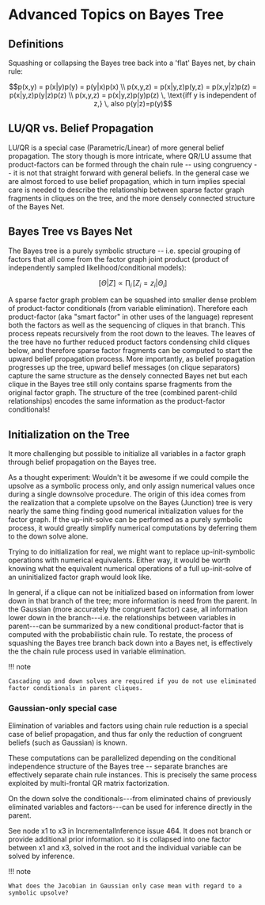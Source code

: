 
# Advanced Topics on Bayes Tree

## Definitions

Squashing or collapsing the Bayes tree back into a 'flat' Bayes net, by chain rule: 

```math
p(x,y) = p(x|y)p(y) = p(y|x)p(x) \\
p(x,y,z) = p(x|y,z)p(y,z) = p(x,y|z)p(z) = p(x|y,z)p(y|z)p(z) \\
p(x,y,z) = p(x|y,z)p(y)p(z) \, \text{iff y is independent of z,} \, also p(y|z)=p(y)
```

## LU/QR vs. Belief Propagation

LU/QR is a special case (Parametric/Linear) of more general belief propagation.  The story though is more intricate, where QR/LU assume that product-factors can be formed through the chain rule -- using congruency -- it is not that straight forward with general beliefs.  In the general case we are almost forced to use belief propagation, which in turn implies special care is needed to describe the relationship between sparse factor graph fragments in cliques on the tree, and the more densely connected structure of the Bayes Net.

## Bayes Tree vs Bayes Net

The Bayes tree is a purely symbolic structure -- i.e. special grouping of factors that all come from the factor graph joint product (product of independently sampled likelihood/conditional models):

```math
[\Theta | Z] \propto \prod_i \, [ Z_i=z_i | \Theta_i ]
```

A sparse factor graph problem can be squashed into smaller dense problem of product-factor conditionals (from variable elimination).  Therefore each product-factor (aka "smart factor" in other uses of the language) represent both the factors as well as the sequencing of cliques in that branch.  This process repeats recursively from the root down to the leaves.  The leaves of the tree have no further reduced product factors condensing child cliques below, and therefore sparse factor fragments can be computed to start the upward belief propagation process.  More importantly, as belief propagation progresses up the tree, upward belief messages (on clique separators) capture the same structure as the densely connected Bayes net but each clique in the Bayes tree still only contains sparse fragments from the original factor graph.  The structure of the tree (combined parent-child relationships) encodes the same information as the product-factor conditionals!

## Initialization on the Tree

It more challenging but possible to initialize all variables in a factor graph through belief propagation on the Bayes tree.

As a thought experiment: Wouldn't it be awesome if we could compile the upsolve as a symbolic process only, and only assign numerical values once during a single downsolve procedure.  The origin of this idea comes from the realization that a complete upsolve on the Bayes (Junction) tree is very nearly the same thing finding good numerical initialization values for the factor graph.  If the up-init-solve can be performed as a purely symbolic process, it would greatly simplify numerical computations by deferring them to the down solve alone.

Trying to do initialization for real, we might want to replace up-init-symbolic operations with numerical equivalents.  Either way, it would be worth knowing what the equivalent numerical operations of a full up-init-solve of an uninitialized factor graph would look like.

In general, if a clique can not be initialized based on information from lower down in that branch of the tree; more information is need from the parent.  In the Gaussian (more accurately the congruent factor) case, all information lower down in the branch---i.e. the relationships between variables in parent---can be summarized by a new conditional product-factor that is computed with the probabilistic chain rule.  To restate, the process of squashing the Bayes tree branch back down into a Bayes net, is effectively the the chain rule process used in variable elimination.

!!! note

    Cascading up and down solves are required if you do not use eliminated factor conditionals in parent cliques.


### Gaussian-only special case

Elimination of variables and factors using chain rule reduction is a special case of belief propagation, and thus far only the reduction of congruent beliefs (such as Gaussian) is known.

These computations can be parallelized depending on the conditional independence structure of the Bayes tree -- separate branches are effectively separate chain rule instances.  This is precisely the same process exploited by multi-frontal QR matrix factorization.

On the down solve the conditionals---from eliminated chains of previously eliminated variables and factors---can be used for inference directly in the parent.  

See node x1 to x3 in IncrementalInference issue 464. It does not branch or provide additional prior information. so it is collapsed into one factor between x1 and x3, solved in the root and the individual variable can be solved by inference.


!!! note

    What does the Jacobian in Gaussian only case mean with regard to a symbolic upsolve?
